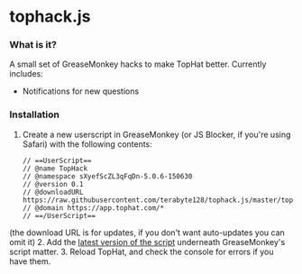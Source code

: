 # tophack.js

### What is it?

A small set of GreaseMonkey hacks to make TopHat better. Currently includes:
- Notifications for new questions

### Installation
1. Create a new userscript in GreaseMonkey (or JS Blocker, if you're using Safari) with the following contents:

    ```
    // ==UserScript==
    // @name TopHack
    // @namespace sXyefScZL3qFqDn-5.0.6-150630
    // @version 0.1
    // @downloadURL https://raw.githubusercontent.com/terabyte128/tophack.js/master/tophack.js
    // @domain https://app.tophat.com/*
    // ==/UserScript==
    ```

(the download URL is for updates, if you don't want auto-updates you can omit it)
2. Add the [latest version of the script](https://raw.githubusercontent.com/terabyte128/tophack.js/master/tophack.js) underneath GreaseMonkey's script matter.
3. Reload TopHat, and check the console for errors if you have them.
